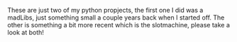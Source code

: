 These are just two of my python propjects, the first one I did was a madLibs, just something small a couple years back when I started off. The other is something a bit more recent which is the slotmachine, please take a look at both!

